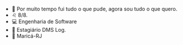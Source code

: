 - 🌈 Por muito tempo fui tudo o que pude, agora sou tudo o que quero.
- ♌ 8/8.
- 💻 Engenharia de Software
- 💼 Estagiário DMS Log.
- 📍 Maricá-RJ
